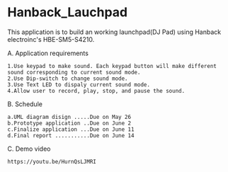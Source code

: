 # Hanback_Lauchpad


This application is to build an working launchpad(DJ Pad) using  Hanback electroinc's HBE-SM5-S4210. 

A. Application requirements
	
	1.Use keypad to make sound. Each keypad button will make different sound corresponding to current sound mode.
	2.Use Dip-switch to change sound mode.
	3.Use Text LED to dispaly current sound mode.
	4.Allow user to record, play, stop, and pause the sound.

B. Schedule 

	a.UML diagram disign .....Due on May 26
	b.Prototype application ..Due on June 2
	c.Finalize application ...Due on June 11
	d.Final report ...........Due on June 14

C. Demo video 

	https://youtu.be/HurnQsLJMRI
